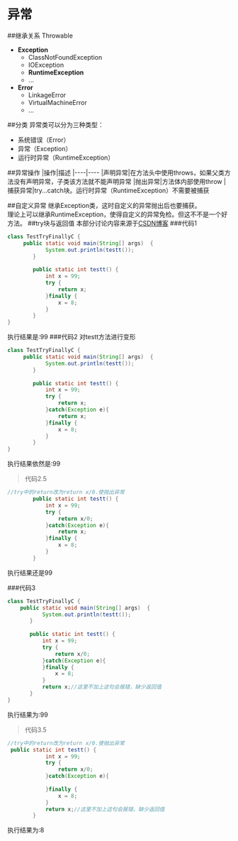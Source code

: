异常
=======
##继承关系
Throwable
- **Exception**
  - ClassNotFoundException
  - IOException
  - **RuntimeException**
  - ...
- **Error**
  - LinkageError
  - VirtualMachineError
  - ...
  
##分类
异常类可以分为三种类型：
- 系统错误（Error）
- 异常（Exception）
- 运行时异常（RuntimeException）

##异常操作
|操作|描述
|----|----
|声明异常|在方法头中使用throws，如果父类方法没有声明异常，子类该方法就不能声明异常
|抛出异常|方法体内部使用throw
|捕获异常|try...catch块。运行时异常（RuntimeException）不需要被捕获

##自定义异常
继承Exception类，这时自定义的异常抛出后也要捕获。  
理论上可以继承RuntimeException，使得自定义的异常免检。但这不不是一个好方法。
##try块与返回值
本部分讨论内容来源于[CSDN博客](http://blog.csdn.net/exsuns/article/details/5217669)
###代码1
```java
class TestTryFinallyC {
	 public static void main(String[] args)  {
	        System.out.println(testt());
	    }
	    
	    public static int testt() {
	        int x = 99;
	    	try {
	        	return x;
	        }finally {
	            x = 8;
	        }
	    }
}
```
执行结果是:99
###代码2
对testt方法进行变形
```java
class TestTryFinallyC {
	 public static void main(String[] args)  {
	        System.out.println(testt());
	    }
	    
	    public static int testt() {
	        int x = 99;
	    	try {
	        	return x;
	    	}catch(Exception e){
	    		return x;
	        }finally {
	            x = 8;
	        }
	    }
}
```
执行结果依然是:99
>代码2.5
```java
//try中的return改为return x/0.使抛出异常
	    public static int testt() {
	        int x = 99;
	    	try {
	        	return x/0;
	    	}catch(Exception e){
	    		return x;
	        }finally {
	            x = 8;
	        }
	    }
 ```
 执行结果还是99
 
 ###代码3
 ```java
 class TestTryFinallyC {
	 public static void main(String[] args)  {
	        System.out.println(testt());
	    }
	    
	    public static int testt() {
	        int x = 99;
	    	try {
	        	return x/0;
	    	}catch(Exception e){   		
	        }finally {
	            x = 8;
	        }
	    	return x;//这里不加上这句会报错，缺少返回值
	    }
}
```
执行结果为:99
>代码3.5
```java
//try中的return改为return x/0.使抛出异常
 public static int testt() {
	        int x = 99;
	    	try {
	        	return x/0;
	    	}catch(Exception e){
	    		
	        }finally {
	            x = 8;
	        }
	    	return x;//这里不加上这句会报错，缺少返回值
	    }
```
执行结果为:8
